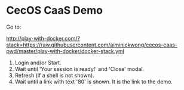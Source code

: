 # CecOS CaaS Demo

Go to:

http://play-with-docker.com/?stack=https://raw.githubusercontent.com/aiminickwong/cecos-caas-pwd/master/play-with-docker/docker-stack.yml

1. Login and/or Start.
2. Wait until 'Your session is ready!' and 'Close' modal.
3. Refresh (if a shell is not shown).
4. Wait until a link with text '80' is shown. It is the link to the demo.
